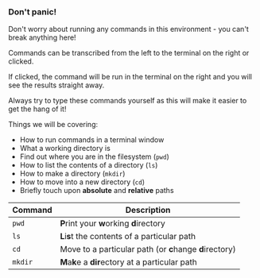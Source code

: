 ### Don't panic!

Don't worry about running any commands in this environment - you can't break 
anything here!


Commands can be transcribed from the left to the terminal on the right or 
clicked.  

If clicked, the command will be run in the terminal on the right and 
you will see the results straight away.  

Always try to type these commands 
yourself as this will make it easier to get the hang of it!

Things we will be covering:


* How to run commands in a terminal window
* What a working directory is
* Find out where you are in the filesystem (`pwd`)
* How to list the contents of a directory (`ls`)
* How to make a directory (`mkdir`)
* How to move into a new directory (`cd`)
* Briefly touch upon **absolute** and **relative** paths

|Command|Description|
|-------|----------|
|`pwd`| **P**rint your **w**orking **d**irectory|
|`ls`| **L**i**s**t the contents of a particular path|
|`cd`| Move to a particular path (or **c**hange **d**irectory)|
|`mkdir`| **M**a**k**e a **dir**ectory at a particular path|
